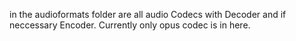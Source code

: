 in the audioformats folder are all audio Codecs with Decoder and if neccessary Encoder. Currently only opus codec is in here.

